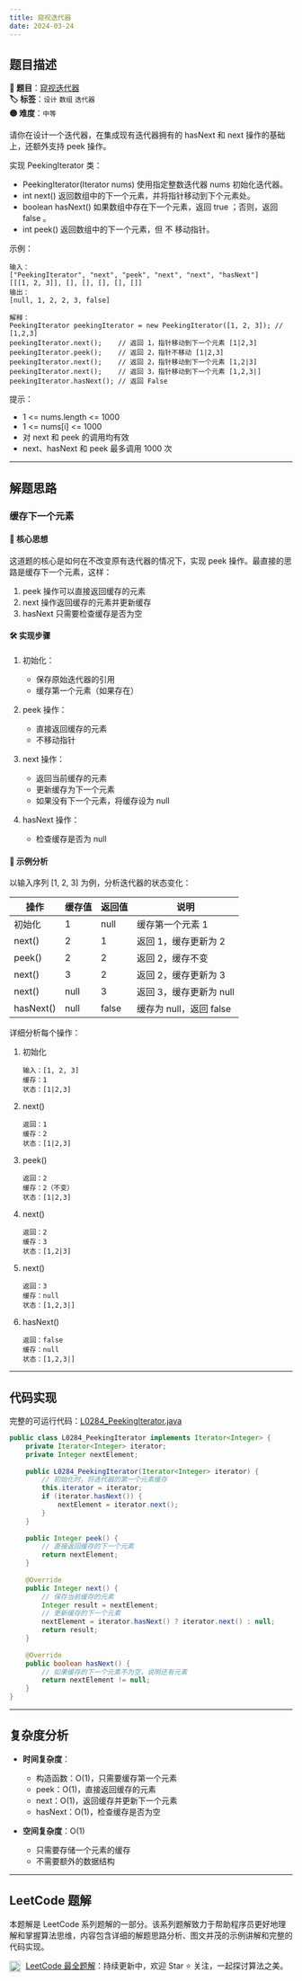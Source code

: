```yaml
---
title: 窥视迭代器
date: 2024-03-24
---
```


## 题目描述

**🔗 题目**：[窥视迭代器](https://leetcode.cn/problems/peeking-iterator/)  
**🏷️ 标签**：`设计` `数组` `迭代器`  
**🟡 难度**：`中等`  

请你在设计一个迭代器，在集成现有迭代器拥有的 hasNext 和 next 操作的基础上，还额外支持 peek 操作。

实现 PeekingIterator 类：
- PeekingIterator(Iterator<int> nums) 使用指定整数迭代器 nums 初始化迭代器。
- int next() 返回数组中的下一个元素，并将指针移动到下个元素处。
- boolean hasNext() 如果数组中存在下一个元素，返回 true ；否则，返回 false 。
- int peek() 返回数组中的下一个元素，但 不 移动指针。

示例：
```
输入：
["PeekingIterator", "next", "peek", "next", "next", "hasNext"]
[[[1, 2, 3]], [], [], [], [], []]
输出：
[null, 1, 2, 2, 3, false]

解释：
PeekingIterator peekingIterator = new PeekingIterator([1, 2, 3]); // [1,2,3]
peekingIterator.next();    // 返回 1，指针移动到下一个元素 [1|2,3]
peekingIterator.peek();    // 返回 2，指针不移动 [1|2,3]
peekingIterator.next();    // 返回 2，指针移动到下一个元素 [1,2|3]
peekingIterator.next();    // 返回 3，指针移动到下一个元素 [1,2,3|]
peekingIterator.hasNext(); // 返回 False
```

提示：
- 1 <= nums.length <= 1000
- 1 <= nums[i] <= 1000
- 对 next 和 peek 的调用均有效
- next、hasNext 和 peek 最多调用 1000 次

---

## 解题思路
### 缓存下一个元素

#### 📝 核心思想
这道题的核心是如何在不改变原有迭代器的情况下，实现 peek 操作。最直接的思路是缓存下一个元素，这样：
1. peek 操作可以直接返回缓存的元素
2. next 操作返回缓存的元素并更新缓存
3. hasNext 只需要检查缓存是否为空

#### 🛠️ 实现步骤
1. 初始化：
   - 保存原始迭代器的引用
   - 缓存第一个元素（如果存在）

2. peek 操作：
   - 直接返回缓存的元素
   - 不移动指针

3. next 操作：
   - 返回当前缓存的元素
   - 更新缓存为下一个元素
   - 如果没有下一个元素，将缓存设为 null

4. hasNext 操作：
   - 检查缓存是否为 null

#### 🧩 示例分析
以输入序列 [1, 2, 3] 为例，分析迭代器的状态变化：

| 操作 | 缓存值 | 返回值 | 说明 |
|-----|--------|-------|-----|
| 初始化 | 1 | null | 缓存第一个元素 1 |
| next() | 2 | 1 | 返回 1，缓存更新为 2 |
| peek() | 2 | 2 | 返回 2，缓存不变 |
| next() | 3 | 2 | 返回 2，缓存更新为 3 |
| next() | null | 3 | 返回 3，缓存更新为 null |
| hasNext() | null | false | 缓存为 null，返回 false |

详细分析每个操作：

1. 初始化
   ```
   输入：[1, 2, 3]
   缓存：1
   状态：[1|2,3]
   ```

2. next()
   ```
   返回：1
   缓存：2
   状态：[1|2,3]
   ```

3. peek()
   ```
   返回：2
   缓存：2（不变）
   状态：[1|2,3]
   ```

4. next()
   ```
   返回：2
   缓存：3
   状态：[1,2|3]
   ```

5. next()
   ```
   返回：3
   缓存：null
   状态：[1,2,3|]
   ```

6. hasNext()
   ```
   返回：false
   缓存：null
   状态：[1,2,3|]
   ```

---

## 代码实现

完整的可运行代码：[L0284_PeekingIterator.java](../src/main/java/L0284_PeekingIterator.java)

```java
public class L0284_PeekingIterator implements Iterator<Integer> {
    private Iterator<Integer> iterator;
    private Integer nextElement;
    
    public L0284_PeekingIterator(Iterator<Integer> iterator) {
        // 初始化时，将迭代器的第一个元素缓存
        this.iterator = iterator;
        if (iterator.hasNext()) {
            nextElement = iterator.next();
        }
    }
    
    public Integer peek() {
        // 直接返回缓存的下一个元素
        return nextElement;
    }
    
    @Override
    public Integer next() {
        // 保存当前缓存的元素
        Integer result = nextElement;
        // 更新缓存的下一个元素
        nextElement = iterator.hasNext() ? iterator.next() : null;
        return result;
    }
    
    @Override
    public boolean hasNext() {
        // 如果缓存的下一个元素不为空，说明还有元素
        return nextElement != null;
    }
}
```

---

## 复杂度分析

- **时间复杂度**：
  - 构造函数：O(1)，只需要缓存第一个元素
  - peek：O(1)，直接返回缓存的元素
  - next：O(1)，返回缓存并更新下一个元素
  - hasNext：O(1)，检查缓存是否为空

- **空间复杂度**：O(1)
  - 只需要存储一个元素的缓存
  - 不需要额外的数据结构

---

## LeetCode 题解

本题解是 LeetCode 系列题解的一部分。该系列题解致力于帮助程序员更好地理解和掌握算法思维，内容包含详细的解题思路分析、图文并茂的示例讲解和完整的代码实现。

<img src="https://github.githubassets.com/images/modules/logos_page/GitHub-Mark.png" alt="GitHub" width="20" style="vertical-align: middle; margin-right: 5px"> [LeetCode 最全题解](https://github.com/LjyYano/LeetCode)：持续更新中，欢迎 Star ⭐️ 关注，一起探讨算法之美。 